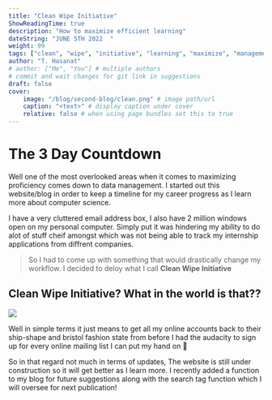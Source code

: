 ```yaml
---
title: "Clean Wipe Initiative"
ShowReadingTime: true
description: "How to maximize efficient learning"
dateString: "JUNE 5TH 2022  "
weight: 99
tags: ["clean", "wipe", "initiative", "learning", "maximize", "management", "timeline", "blog", "clutter", "function", "suggestion", "publication"]
author: "T. Hasanat"
# author: ["Me", "You"] # multiple authors
# commit and wait changes for git link in suggestions
draft: false
cover:
    image: "/blog/second-blog/clean.png" # image path/url
    caption: "<text>" # display caption under cover
    relative: false # when using page bundles set this to true
---
```


# The 3 Day Countdown
Well one of the most overlooked areas when it comes to maximizing proficiency comes down to data management. I started out this website/blog in order to keep a timeline for my career progress as I learn more about computer science.

I have a very cluttered email address box, I also have 2 million windows open on my personal computer. Simply put it was hindering my ability to do alot of stuff cheif amongst which was not being able to track my internship applications from diffrent companies. 

>So I had to come up with something that would drastically change my workflow. I decided to deloy what I call **Clean Wipe Initiative**

## Clean Wipe Initiative? What in the world is that??
![](/blog/second-blog/face.png)

Well in simple terms it just means to get all my online accounts back to their ship-shape and bristol fashion state from before I had the audacity to sign up for every online mailing list I can put my hand on 🫠

So in that regard not much in terms of updates, The website is still under construction so it will get better as I learn more. I recently added a function to my blog for future suggestions along with the search tag function which I will oversee for next publication!

